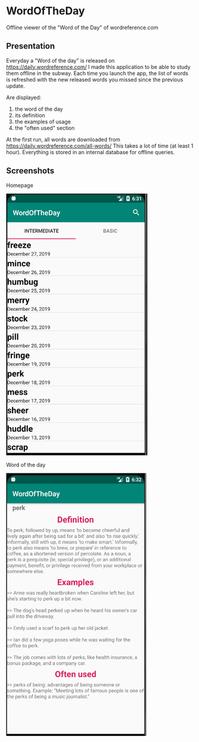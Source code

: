 # WordOfTheDay
Offline viewer of the "Word of the Day" of wordreference.com

## Presentation
Everyday a "Word of the day" is released on https://daily.wordreference.com/
I made this application to be able to study them offline in the subway.
Each time you launch the app, the list of words is refreshed with the new released words you missed since the previous update.

Are displayed:
1. the word of the day
2. its definition
3. the examples of usage
4. the "often used" section

At the first run, all words are downloaded from https://daily.wordreference.com/all-words/
This takes a lot of time (at least 1 hour). Everything is stored in an internal database for offline queries.

## Screenshots

Homepage

![homepage](https://github.com/bourdibay/WordOfTheDay/blob/master/screenshots/homepage.png)

Word of the day

![word of the day](https://github.com/bourdibay/WordOfTheDay/blob/master/screenshots/word_of_the_day.png)

